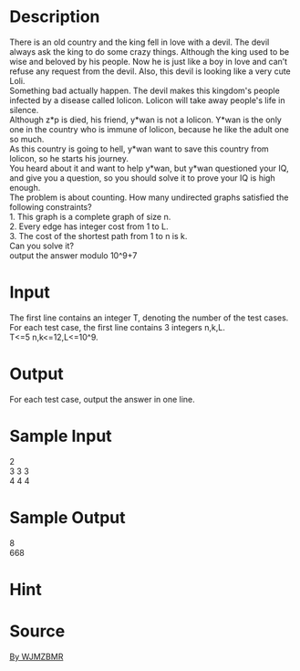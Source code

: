 
# Description

<div class="content"><div>There is an old country and the king fell in love with a devil. The devil always ask the king to do some crazy things. Although the king used to be wise and beloved by his people. Now he is just like a boy in love and can’t refuse any request from the devil. Also, this devil is looking like a very cute Loli.</div>
<div></div>
<div>Something bad actually happen. The devil makes this kingdom&#39;s people infected by a disease called lolicon. Lolicon will take away people&#39;s life in silence. </div>
<div></div>
<div>Although z*p is died, his friend, y*wan is not a lolicon. Y*wan is the only one in the country who is immune of lolicon, because he like the adult one so much. </div>
<div></div>
<div>As this country is going to hell, y*wan want to save this country from lolicon, so he starts his journey.</div>
<div></div>
<div>You heard about it and want to help y*wan, but y*wan questioned your IQ, and give you a question, so you should solve it to prove your IQ is high enough.</div>
<div></div>
<div>The problem is about counting. How many undirected graphs satisfied the following constraints?</div>
<div></div>
<div>1. This graph is a complete graph of size n. </div>
<div>2. Every edge has integer cost from 1 to L.</div>
<div>3. The cost of the shortest path from 1 to n is k.</div>
<div></div>
<div>Can you solve it?</div>
<div></div>
<div>output the answer modulo 10^9+7</div>
<p></p></div>

# Input

<div class="content"><div>The first line contains an integer T, denoting the number of the test cases.</div>
<div>For each test case, the first line contains 3 integers n,k,L.</div>
<div></div>
<div>T&lt;=5 n,k&lt;=12,L&lt;=10^9.</div>
<p></p></div>

# Output

<div class="content"><div>
<div>For each test case, output the answer in one line.</div>
</div>
<p></p></div>

# Sample Input

<div class="content"><span class="sampledata">2<br/>
3 3 3<br/>
4 4 4</span></div>

# Sample Output

<div class="content"><span class="sampledata">8<br/>
668<br/>
</span></div>

# Hint

<div class="content"><p></p></div>

# Source

<div class="content"><p><a href="problemset.php?search=By WJMZBMR">By WJMZBMR</a></p></div>


